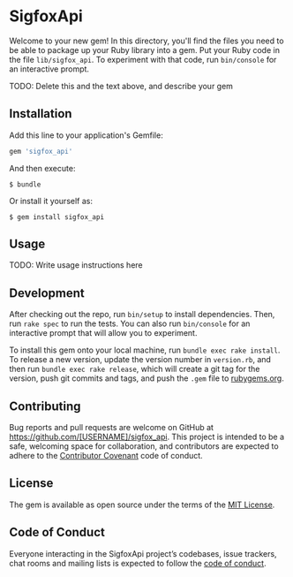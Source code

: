 # SigfoxApi

Welcome to your new gem! In this directory, you'll find the files you need to be able to package up your Ruby library into a gem. Put your Ruby code in the file `lib/sigfox_api`. To experiment with that code, run `bin/console` for an interactive prompt.

TODO: Delete this and the text above, and describe your gem

## Installation

Add this line to your application's Gemfile:

```ruby
gem 'sigfox_api'
```

And then execute:

    $ bundle

Or install it yourself as:

    $ gem install sigfox_api

## Usage

TODO: Write usage instructions here

## Development

After checking out the repo, run `bin/setup` to install dependencies. Then, run `rake spec` to run the tests. You can also run `bin/console` for an interactive prompt that will allow you to experiment.

To install this gem onto your local machine, run `bundle exec rake install`. To release a new version, update the version number in `version.rb`, and then run `bundle exec rake release`, which will create a git tag for the version, push git commits and tags, and push the `.gem` file to [rubygems.org](https://rubygems.org).

## Contributing

Bug reports and pull requests are welcome on GitHub at https://github.com/[USERNAME]/sigfox_api. This project is intended to be a safe, welcoming space for collaboration, and contributors are expected to adhere to the [Contributor Covenant](http://contributor-covenant.org) code of conduct.

## License

The gem is available as open source under the terms of the [MIT License](https://opensource.org/licenses/MIT).

## Code of Conduct

Everyone interacting in the SigfoxApi project’s codebases, issue trackers, chat rooms and mailing lists is expected to follow the [code of conduct](https://github.com/[USERNAME]/sigfox_api/blob/master/CODE_OF_CONDUCT.md).
